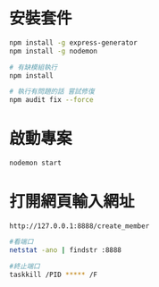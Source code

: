 
# 安裝套件

```bash
npm install -g express-generator
npm install -g nodemon

# 有缺模組執行
npm install

# 執行有問題的話 嘗試修復
npm audit fix --force
```

# 啟動專案

```bash
nodemon start
```

# 打開網頁輸入網址

```
http://127.0.0.1:8888/create_member
```

```bash
#看端口 
netstat -ano | findstr :8888

#終止端口
taskkill /PID ***** /F

```

